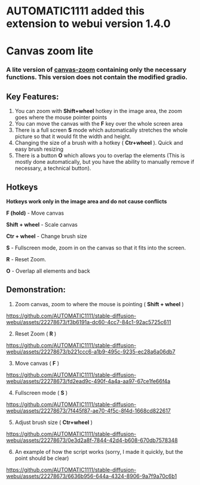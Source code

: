 # AUTOMATIC1111 added this extension to webui version 1.4.0 

# Canvas zoom lite

### A lite version of [canvas-zoom](https://github.com/richrobber2/canvas-zoom) containing only the necessary functions. This version does not contain the modified gradio.

## Key Features:
1) You can zoom with **Shift+wheel** hotkey in the image area, the zoom goes where the mouse pointer points
2) You can move the canvas with the **F** key over the whole screen area
3) There is a full screen **S** mode which automatically stretches the whole picture so that it would fit the width and height.
4) Changing the size of a brush with a hotkey ( **Ctr+wheel** ). Quick and easy brush resizing
5) There is a button **O** which allows you to overlap the elements (This is mostly done automatically, but you have the ability to manually remove if necessary, a technical button).

## Hotkeys 
**Hotkeys work only in the image area and do not cause conflicts**

**F (hold)** - Move canvas

**Shift + wheel** - Scale canvas

**Ctr + wheel** - Change brush size

**S** - Fullscreen mode, zoom in on the canvas so that it fits into the screen.

**R** - Reset Zoom.

**O** - Overlap all elements and back

## Demonstration:

1) Zoom canvas, zoom to where the mouse is pointing ( **Shift + wheel** )

https://github.com/AUTOMATIC1111/stable-diffusion-webui/assets/22278673/f3b6191a-dc60-4cc7-84c1-92ac5725c611

2) Reset Zoom ( **R** )

https://github.com/AUTOMATIC1111/stable-diffusion-webui/assets/22278673/b221ccc6-a1b9-495c-9235-ec28a6a06db7

3) Move canvas ( **F** )

https://github.com/AUTOMATIC1111/stable-diffusion-webui/assets/22278673/fd2ead9c-490f-4a4a-aa97-67ce1fe66f4a

4) Fullscreen mode ( **S** )

https://github.com/AUTOMATIC1111/stable-diffusion-webui/assets/22278673/7f445f87-ae70-4f5c-8f4d-1668cd822617

5) Adjust brush size ( **Ctr+wheel** )

https://github.com/AUTOMATIC1111/stable-diffusion-webui/assets/22278673/0e3d2a8f-7844-42d4-b608-670db7578348

6) An example of how the script works (sorry, I made it quickly, but the point should be clear)

https://github.com/AUTOMATIC1111/stable-diffusion-webui/assets/22278673/6636b956-644a-4324-8906-9a7f9a70c6b1

